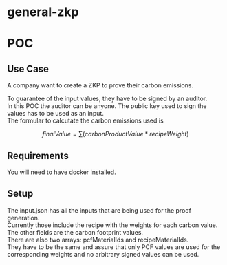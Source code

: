 # general-zkp
# POC

## Use Case  
A company want to create a ZKP to prove their carbon emissions.
  
To guarantee of the input values, they have to be signed by an auditor.  
In this POC the auditor can be anyone. The public key used to sign the values has to be used as an input.  
The formular to calcutate the carbon emissions used is

$$finalValue = \sum (carbonProductValue * recipeWeight)$$  

## Requirements
You will need to have docker installed.  

## Setup  

The input.json has all the inputs that are being used for the proof generation.  
Currently those include the recipe with the weights for each carbon value.  
The other fields are the carbon footprint values.  
There are also two arrays: pcfMaterialIds and recipeMaterialIds.  
They have to be the same and assure that only PCF values are used for the corresponding weights and no arbitrary signed values can be used.  

